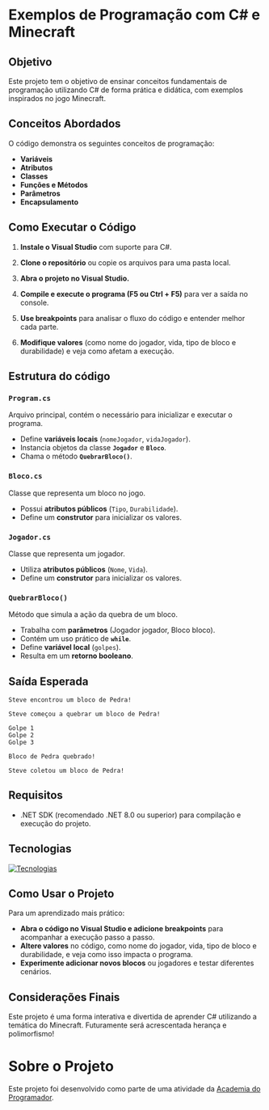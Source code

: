 # Exemplos de Programação com C# e Minecraft

## Objetivo
Este projeto tem o objetivo de ensinar conceitos fundamentais de programação utilizando C# de forma prática e didática, com exemplos inspirados no jogo Minecraft.

## Conceitos Abordados
O código demonstra os seguintes conceitos de programação:
- **Variáveis**
- **Atributos**
- **Classes**
- **Funções e Métodos**
- **Parâmetros**
- **Encapsulamento**

## Como Executar o Código

1. **Instale o Visual Studio** com suporte para C#.

2. **Clone o repositório** ou copie os arquivos para uma pasta local.

3. **Abra o projeto no Visual Studio.**

4. **Compile e execute o programa (F5 ou Ctrl + F5)** para ver a saída no console.

5. **Use breakpoints** para analisar o fluxo do código e entender melhor cada parte.

6. **Modifique valores** (como nome do jogador, vida, tipo de bloco e durabilidade) e veja como afetam a execução.

## Estrutura do código

### `Program.cs`
Arquivo principal, contém o necessário para inicializar e executar o programa.
- Define **variáveis locais** (`nomeJogador`, `vidaJogador`).
- Instancia objetos da classe **`Jogador`** e **`Bloco`**.
- Chama o método **`QuebrarBloco()`**.

### `Bloco.cs`
Classe que representa um bloco no jogo.
- Possui **atributos públicos** (`Tipo`, `Durabilidade`).
- Define um **construtor** para inicializar os valores.

### `Jogador.cs`
Classe que representa um jogador.
- Utiliza **atributos públicos** (`Nome`, `Vida`).
- Define um **construtor** para inicializar os valores.

### `QuebrarBloco()`
Método que simula a ação da quebra de um bloco.
- Trabalha com **parâmetros** (Jogador jogador, Bloco bloco).
- Contém um uso prático de **`while`**.
- Define **variável local** (`golpes`).
- Resulta em um **retorno booleano**.

## Saída Esperada
```
Steve encontrou um bloco de Pedra!

Steve começou a quebrar um bloco de Pedra!

Golpe 1
Golpe 2
Golpe 3

Bloco de Pedra quebrado!

Steve coletou um bloco de Pedra!
```

## Requisitos
- .NET SDK (recomendado .NET 8.0 ou superior) para compilação e execução do projeto.
  
## Tecnologias
[![Tecnologias](https://skillicons.dev/icons?i=git,github,visualstudio,cs,dotnet)](https://skillicons.dev)


## Como Usar o Projeto
Para um aprendizado mais prático:
- **Abra o código no Visual Studio e adicione breakpoints** para acompanhar a execução passo a passo.
- **Altere valores** no código, como nome do jogador, vida, tipo de bloco e durabilidade, e veja como isso impacta o programa.
- **Experimente adicionar novos blocos** ou jogadores e testar diferentes cenários.

## Considerações Finais
Este projeto é uma forma interativa e divertida de aprender C# utilizando a temática do Minecraft. Futuramente será acrescentada herança e polimorfismo!

# Sobre o Projeto
Este projeto foi desenvolvido como parte de uma atividade da [Academia do Programador](https://www.instagram.com/academiadoprogramador/).


